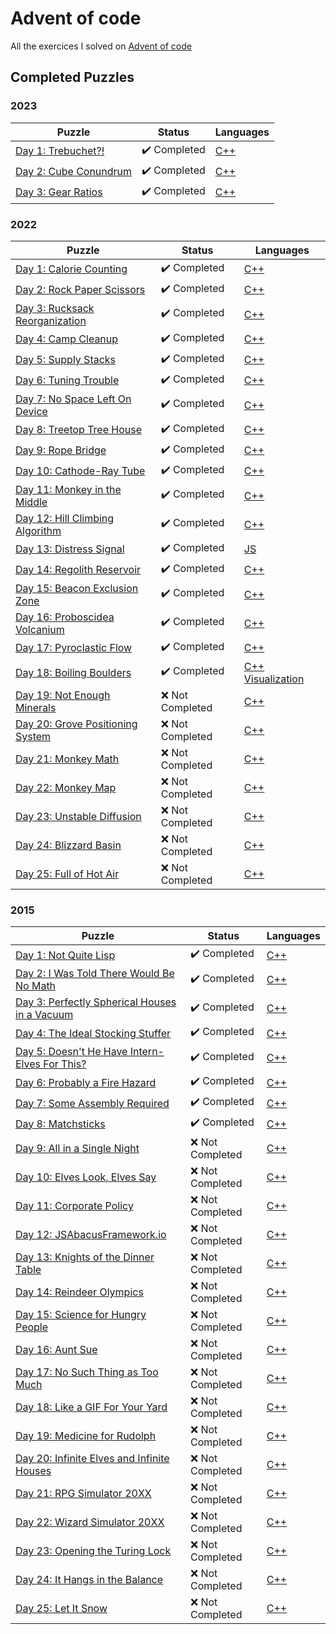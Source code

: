 # Advent of code

All the exercices I solved on [Advent of code](https://adventofcode.com/)

## Completed Puzzles

### 2023

| Puzzle                                                       | Status                       | Languages                                                                             |
| ------------------------------------------------------------ | ---------------------------- | ------------------------------------------------------------------------------------- |
| [Day 1: Trebuchet?!](https://adventofcode.com/2023/day/1)    | :heavy_check_mark: Completed | [C++](https://github.com/SlicedPotatoes/Advent_of_code/blob/main/2023/Day01/main.cpp) |
| [Day 2: Cube Conundrum](https://adventofcode.com/2023/day/2) | :heavy_check_mark: Completed | [C++](https://github.com/SlicedPotatoes/Advent_of_code/blob/main/2023/Day02/main.cpp) |
| [Day 3: Gear Ratios](https://adventofcode.com/2023/day/3)    | :heavy_check_mark: Completed | [C++](https://github.com/SlicedPotatoes/Advent_of_code/blob/main/2023/Day03/main.cpp) |

### 2022

| Puzzle                                                                   | Status                       | Languages                                                                                                                                                                        |
| ------------------------------------------------------------------------ | ---------------------------- | -------------------------------------------------------------------------------------------------------------------------------------------------------------------------------- |
| [Day 1: Calorie Counting](https://adventofcode.com/2022/day/1)           | :heavy_check_mark: Completed | [C++](https://github.com/SlicedPotatoes/Advent_of_code/blob/main/2022/Day01/main.cpp)                                                                                            |
| [Day 2: Rock Paper Scissors](https://adventofcode.com/2022/day/2)        | :heavy_check_mark: Completed | [C++](https://github.com/SlicedPotatoes/Advent_of_code/blob/main/2022/Day02/main.cpp)                                                                                            |
| [Day 3: Rucksack Reorganization](https://adventofcode.com/2022/day/3)    | :heavy_check_mark: Completed | [C++](https://github.com/SlicedPotatoes/Advent_of_code/blob/main/2022/Day03/main.cpp)                                                                                            |
| [Day 4: Camp Cleanup](https://adventofcode.com/2022/day/4)               | :heavy_check_mark: Completed | [C++](https://github.com/SlicedPotatoes/Advent_of_code/blob/main/2022/Day04/main.cpp)                                                                                            |
| [Day 5: Supply Stacks](https://adventofcode.com/2022/day/5)              | :heavy_check_mark: Completed | [C++](https://github.com/SlicedPotatoes/Advent_of_code/blob/main/2022/Day05/main.cpp)                                                                                            |
| [Day 6: Tuning Trouble](https://adventofcode.com/2022/day/6)             | :heavy_check_mark: Completed | [C++](https://github.com/SlicedPotatoes/Advent_of_code/blob/main/2022/Day06/main.cpp)                                                                                            |
| [Day 7: No Space Left On Device](https://adventofcode.com/2022/day/7)    | :heavy_check_mark: Completed | [C++](https://github.com/SlicedPotatoes/Advent_of_code/blob/main/2022/Day07/main.cpp)                                                                                            |
| [Day 8: Treetop Tree House](https://adventofcode.com/2022/day/8)         | :heavy_check_mark: Completed | [C++](https://github.com/SlicedPotatoes/Advent_of_code/blob/main/2022/Day08/main.cpp)                                                                                            |
| [Day 9: Rope Bridge](https://adventofcode.com/2022/day/9)                | :heavy_check_mark: Completed | [C++](https://github.com/SlicedPotatoes/Advent_of_code/blob/main/2022/Day09/main.cpp)                                                                                            |
| [Day 10: Cathode-Ray Tube](https://adventofcode.com/2022/day/10)         | :heavy_check_mark: Completed | [C++](https://github.com/SlicedPotatoes/Advent_of_code/blob/main/2022/Day10/main.cpp)                                                                                            |
| [Day 11: Monkey in the Middle](https://adventofcode.com/2022/day/11)     | :heavy_check_mark: Completed | [C++](https://github.com/SlicedPotatoes/Advent_of_code/blob/main/2022/Day11/main.cpp)                                                                                            |
| [Day 12: Hill Climbing Algorithm](https://adventofcode.com/2022/day/12)  | :heavy_check_mark: Completed | [C++](https://github.com/SlicedPotatoes/Advent_of_code/blob/main/2022/Day12/main.cpp)                                                                                            |
| [Day 13: Distress Signal](https://adventofcode.com/2022/day/13)          | :heavy_check_mark: Completed | [JS](https://github.com/SlicedPotatoes/Advent_of_code/blob/main/2022/Day13/main.js)                                                                                              |
| [Day 14: Regolith Reservoir](https://adventofcode.com/2022/day/14)       | :heavy_check_mark: Completed | [C++](https://github.com/SlicedPotatoes/Advent_of_code/blob/main/2022/Day14/main.cpp)                                                                                            |
| [Day 15: Beacon Exclusion Zone](https://adventofcode.com/2022/day/15)    | :heavy_check_mark: Completed | [C++](https://github.com/SlicedPotatoes/Advent_of_code/blob/main/2022/Day15/main.cpp)                                                                                            |
| [Day 16: Proboscidea Volcanium](https://adventofcode.com/2022/day/16)    | :heavy_check_mark: Completed | [C++](https://github.com/SlicedPotatoes/Advent_of_code/blob/main/2022/Day16/main.cpp)                                                                                            |
| [Day 17: Pyroclastic Flow](https://adventofcode.com/2022/day/17)         | :heavy_check_mark: Completed | [C++](https://github.com/SlicedPotatoes/Advent_of_code/blob/main/2022/Day17/main.cpp)                                                                                            |
| [Day 18: Boiling Boulders](https://adventofcode.com/2022/day/18)         | :heavy_check_mark: Completed | [C++](https://github.com/SlicedPotatoes/Advent_of_code/blob/main/2022/Day18/main.cpp) [Visualization](https://github.com/SlicedPotatoes/Advent-of-Code-2022-Day18-Visualization) |
| [Day 19: Not Enough Minerals](https://adventofcode.com/2022/day/19)      | :x: Not Completed            | [C++]()                                                                                                                                                                          |
| [Day 20: Grove Positioning System](https://adventofcode.com/2022/day/20) | :x: Not Completed            | [C++]()                                                                                                                                                                          |
| [Day 21: Monkey Math](https://adventofcode.com/2022/day/21)              | :x: Not Completed            | [C++]()                                                                                                                                                                          |
| [Day 22: Monkey Map](https://adventofcode.com/2022/day/22)               | :x: Not Completed            | [C++]()                                                                                                                                                                          |
| [Day 23: Unstable Diffusion](https://adventofcode.com/2022/day/23)       | :x: Not Completed            | [C++]()                                                                                                                                                                          |
| [Day 24: Blizzard Basin](https://adventofcode.com/2022/day/24)           | :x: Not Completed            | [C++]()                                                                                                                                                                          |
| [Day 25: Full of Hot Air](https://adventofcode.com/2022/day/25)          | :x: Not Completed            | [C++]()                                                                                                                                                                          |

### 2015

| Puzzle                                                                               | Status                       | Languages                                                                             |
| ------------------------------------------------------------------------------------ | ---------------------------- | ------------------------------------------------------------------------------------- |
| [Day 1: Not Quite Lisp](https://adventofcode.com/2015/day/1)                         | :heavy_check_mark: Completed | [C++](https://github.com/SlicedPotatoes/Advent_of_code/blob/main/2015/Day01/main.cpp) |
| [Day 2: I Was Told There Would Be No Math](https://adventofcode.com/2015/day/2)      | :heavy_check_mark: Completed | [C++](https://github.com/SlicedPotatoes/Advent_of_code/blob/main/2015/Day02/main.cpp) |
| [Day 3: Perfectly Spherical Houses in a Vacuum](https://adventofcode.com/2015/day/3) | :heavy_check_mark: Completed | [C++](https://github.com/SlicedPotatoes/Advent_of_code/blob/main/2015/Day03/main.cpp) |
| [Day 4: The Ideal Stocking Stuffer](https://adventofcode.com/2015/day/4)             | :heavy_check_mark: Completed | [C++](https://github.com/SlicedPotatoes/Advent_of_code/blob/main/2015/Day04/main.cpp) |
| [Day 5: Doesn't He Have Intern-Elves For This?](https://adventofcode.com/2015/day/5) | :heavy_check_mark: Completed | [C++](https://github.com/SlicedPotatoes/Advent_of_code/blob/main/2015/Day05/main.cpp) |
| [Day 6: Probably a Fire Hazard](https://adventofcode.com/2015/day/6)                 | :heavy_check_mark: Completed | [C++](https://github.com/SlicedPotatoes/Advent_of_code/blob/main/2015/Day06/main.cpp) |
| [Day 7: Some Assembly Required](https://adventofcode.com/2015/day/7)                 | :heavy_check_mark: Completed | [C++](https://github.com/SlicedPotatoes/Advent_of_code/blob/main/2015/Day07/main.cpp) |
| [Day 8: Matchsticks](https://adventofcode.com/2015/day/8)                            | :heavy_check_mark: Completed | [C++](https://github.com/SlicedPotatoes/Advent_of_code/blob/main/2015/Day08/main.cpp) |
| [Day 9: All in a Single Night](https://adventofcode.com/2015/day/9)                  | :x: Not Completed            | [C++]()                                                                               |
| [Day 10: Elves Look, Elves Say](https://adventofcode.com/2015/day/10)                | :x: Not Completed            | [C++]()                                                                               |
| [Day 11: Corporate Policy](https://adventofcode.com/2015/day/11)                     | :x: Not Completed            | [C++]()                                                                               |
| [Day 12: JSAbacusFramework.io](https://adventofcode.com/2015/day/12)                 | :x: Not Completed            | [C++]()                                                                               |
| [Day 13: Knights of the Dinner Table](https://adventofcode.com/2015/day/13)          | :x: Not Completed            | [C++]()                                                                               |
| [Day 14: Reindeer Olympics](https://adventofcode.com/2015/day/14)                    | :x: Not Completed            | [C++]()                                                                               |
| [Day 15: Science for Hungry People](https://adventofcode.com/2015/day/15)            | :x: Not Completed            | [C++]()                                                                               |
| [Day 16: Aunt Sue](https://adventofcode.com/2015/day/16)                             | :x: Not Completed            | [C++]()                                                                               |
| [Day 17: No Such Thing as Too Much](https://adventofcode.com/2015/day/17)            | :x: Not Completed            | [C++]()                                                                               |
| [Day 18: Like a GIF For Your Yard](https://adventofcode.com/2015/day/18)             | :x: Not Completed            | [C++]()                                                                               |
| [Day 19: Medicine for Rudolph](https://adventofcode.com/2015/day/19)                 | :x: Not Completed            | [C++]()                                                                               |
| [Day 20: Infinite Elves and Infinite Houses](https://adventofcode.com/2015/day/20)   | :x: Not Completed            | [C++]()                                                                               |
| [Day 21: RPG Simulator 20XX](https://adventofcode.com/2015/day/21)                   | :x: Not Completed            | [C++]()                                                                               |
| [Day 22: Wizard Simulator 20XX](https://adventofcode.com/2015/day/22)                | :x: Not Completed            | [C++]()                                                                               |
| [Day 23: Opening the Turing Lock](https://adventofcode.com/2015/day/23)              | :x: Not Completed            | [C++]()                                                                               |
| [Day 24: It Hangs in the Balance](https://adventofcode.com/2015/day/24)              | :x: Not Completed            | [C++]()                                                                               |
| [Day 25: Let It Snow](https://adventofcode.com/2015/day/25)                          | :x: Not Completed            | [C++]()                                                                               |
